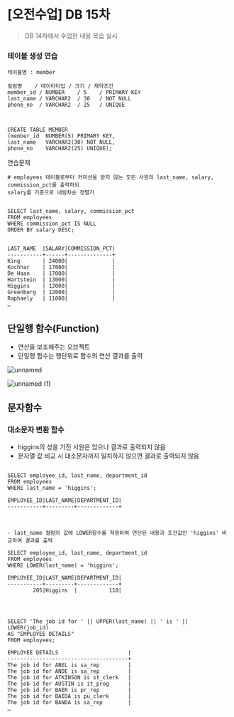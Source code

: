 # [오전수업] DB 15차
> DB 14차에서 수업한 내용 복습 실시

### 테이블 생성 연습
```
테이블명 : member

컬럼명    / 데이터타입 / 크기 / 제약조건
member_id / NUMBER    / 5    / PRIMARY KEY
last_name / VARCHAR2  / 30   / NOT NULL
phone_no  / VARCHAR2  / 25   / UNIQUE



CREATE TABLE MEMBER
(member_id	NUMBER(5) PRIMARY KEY,
last_name	VARCHAR2(30) NOT NULL,
phone_no	VARCHAR2(25) UNIQUE);

```


연습문제
```
# employees 테이블로부터 커미션을 받지 않는 모든 사원의 last_name, salary, commission_pct를 출력하되
salary를 기준으로 내림차순 정렬기


SELECT last_name, salary, commission_pct
FROM employees 
WHERE commission_pct IS NULL
ORDER BY salary DESC;


LAST_NAME  |SALARY|COMMISSION_PCT|
-----------+------+--------------+
King       | 24000|              |
Kochhar    | 17000|              |
De Haan    | 17000|              |
Hartstein  | 13000|              |
Higgins    | 12008|              |
Greenberg  | 12008|              |
Raphaely   | 11000|              |
…
```


## 단일행 함수(Function)
- 연산을 보조해주는 오브젝트
- 단일행 함수는 행단위로 함수의 연산 결과를 출력

![unnamed](https://user-images.githubusercontent.com/95197594/160322817-988bb101-9919-449b-a580-318b549402f7.png)

![unnamed (1)](https://user-images.githubusercontent.com/95197594/160322820-e1caef79-62d2-4dba-ada1-05e88767e350.png)



## 문자함수
### 대소문자 변환 함수
- higgins의 성을 가진 사원은 있으나 결과로 출력되지 않음
- 문자열 값 비교 시 대소문자까지 일치하지 않으면 결과로 출력되지 않음

```

SELECT employee_id, last_name, department_id
FROM employees
WHERE last_name = 'higgins';

EMPLOYEE_ID|LAST_NAME|DEPARTMENT_ID|
-----------+---------+-------------+



- last_name 컬럼의 값에 LOWER함수를 적용하여 연산된 내용과 조건값인 'higgins' 비교하여 결과를 출력

SELECT employee_id, last_name, department_id 
FROM employees
WHERE LOWER(last_name) = 'higgins';

EMPLOYEE_ID|LAST_NAME|DEPARTMENT_ID|
-----------+---------+-------------+
        205|Higgins  |          110|
        
        
        

SELECT 'The job id for ' || UPPER(last_name) || ' is ' || LOWER(job_id)
AS "EMPLOYEE DETAILS"
FROM employees;

EMPLOYEE DETAILS                      |
--------------------------------------+
The job id for ABEL is sa_rep         |
The job id for ANDE is sa_rep         |
The job id for ATKINSON is st_clerk   |
The job id for AUSTIN is it_prog      |
The job id for BAER is pr_rep         |
The job id for BAIDA is pu_clerk      |
The job id for BANDA is sa_rep        |
…
```

